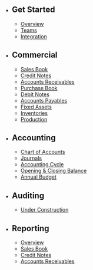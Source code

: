 - ## Get Started
    - [Overview](/docs/{{version}}/overview)
    - [Teams](/docs/{{version}}/teams)
    - [Integration](/docs/{{version}}/integration)
- ## Commercial
    - [Sales Book](/docs/{{version}}/comercial/sales-book)
    - [Credit Notes](/docs/{{version}}/comercial/credit-note)
    - [Accounts Receivables](/docs/{{version}}/comercial/accounts-receivables)
    - [Purchase Book](/docs/{{version}}/comercial/purchase-book)
    - [Debit Notes](/docs/{{version}}/comercial/debit-note)
    - [Accounts Payables](/docs/{{version}}/comercial/accounts-payables)
    - [Fixed Assets](/docs/{{version}}/comercial/fixed-assets)
    - [Inventories](/docs/{{version}}/comercial/inventory)
    - [Production](/docs/{{version}}/comercial/production)
- ## Accounting
    - [Chart of Accounts](/docs/{{version}}/accounting/overview)
    - [Journals](/docs/{{version}}/accounting/overview)
    - [Accounting Cycle](/docs/{{version}}/accounting/overview)
    - [Opening & Closing Balance](/docs/{{version}}/accounting/overview)
    - [Annual Budget](/docs/{{version}}/accounting/overview)
- ## Auditing
    - [Under Construction](/docs/{{version}}/auditing/overview)
- ## Reporting
    - [Overview](/docs/{{version}}/reports/overview)
    - [Sales Book](/docs/{{version}}/reports/sales-book)
    - [Credit Notes](/docs/{{version}}/reports/credit-note)
    - [Accounts Receivables](/docs/{{version}}/reports/accounts-receivables)
